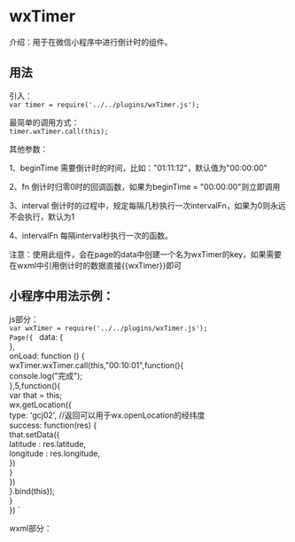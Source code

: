 # wxTimer
介绍：用于在微信小程序中进行倒计时的组件。
## 用法  
引入：  
    `var timer = require('../../plugins/wxTimer.js');  `

最简单的调用方式：  
    `timer.wxTimer.call(this);  `

其他参数：  

1、beginTime    需要倒计时的时间，比如："01:11:12"，默认值为"00:00:00"

2、fn                倒计时归零0时的回调函数，如果为beginTime = "00:00:00"则立即调用

3、interval        倒计时的过程中，规定每隔几秒执行一次intervalFn，如果为0则永远不会执行，默认为1

4、intervalFn    每隔interval秒执行一次的函数。

 

注意：使用此组件，会在page的data中创建一个名为wxTimer的key，如果需要在wxml中引用倒计时的数据直接{{wxTimer}}即可  
  
## 小程序中用法示例：  
js部分：  
    `var wxTimer = require('../../plugins/wxTimer.js');`  
    `Page({ ` 
      data: {  
      },  
      onLoad: function () {  
        wxTimer.wxTimer.call(this,"00:10:01",function(){  
            console.log("完成");  
        },5,function(){  
          var that = this;  
          wx.getLocation({  
            type: 'gcj02', //返回可以用于wx.openLocation的经纬度  
            success: function(res) {  
              that.setData({  
                latitude : res.latitude,  
                longitude : res.longitude,  
              })  
            }  
          })  
        }.bind(this));  
      }  
    })  `

wxml部分：  




